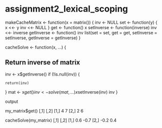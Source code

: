 # assignment2_lexical_scoping


makeCacheMatrix <- function(x = matrix()) {
  inv <- NULL
  set <- function(y) {
    x <<- y
    inv <<- NULL
  }
  get <- function() x
  setInverse <- function(inverse) inv <<- inverse
  getInverse <- function() inv
  list(set = set,
       get = get,
       setInverse = setInverse,
       getInverse = getInverse)
}



cacheSolve <- function(x, ...) {
  ## Return inverse of matrix 
  inv <- x$getInverse()
  if (!is.null(inv)) {
   
    return(inv)
  }
  mat <- x$get()
  inv <- solve(mat, ...)
  x$setInverse(inv)
  inv
}


output

 my_matrix$get()
     [,1] [,2]
[1,]    4    7
[2,]    2    6

cacheSolve(my_matrix)
     [,1] [,2]
[1,]  0.6 -0.7
[2,] -0.2  0.4
